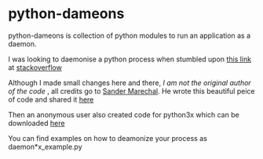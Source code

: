 # python-dameons
python-dameons is collection of python modules to run an application as a daemon.

I was looking to daemonise a python process when stumbled upon [this link](http://web.archive.org/web/20131017130434/http://www.jejik.com/articles/2007/02/a_simple_unix_linux_daemon_in_python/) at [stackoverflow](https://stackoverflow.com/questions/473620/how-do-you-create-a-daemon-in-python)

Although I made small changes here and there, _I am not the original author of the code_ , all credits go to [Sander Marechal](http://web.archive.org/web/20131101022405/http://www.jejik.com/authors/sander_marechal/).
He wrote this beautiful peice of code and shared it [here](http://web.archive.org/web/20131017130434/http://www.jejik.com/articles/2007/02/a_simple_unix_linux_daemon_in_python/)

Then an anonymous user also created code for python3x which can be downloaded [here](http://web.archive.org/web/20131017130434/http://www.jejik.com/files/examples/daemon3x.py)


You can find examples on how to deamonize your process as daemon*x_example.py
